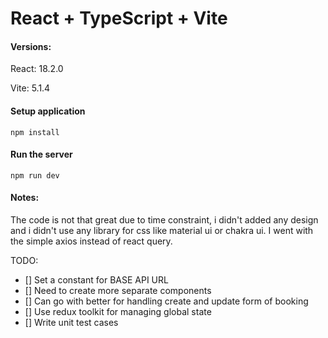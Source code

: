 # React + TypeScript + Vite

#### Versions:

React: 18.2.0

Vite: 5.1.4

####  Setup application
```
npm install
```

#### Run the server
```
npm run dev
```

#### Notes:

The code is not that great due to time constraint, i didn't added any design and i didn't use any library for css like material ui or chakra ui.
I went with the simple axios instead of react query.


TODO:

- [] Set a constant for BASE API URL
- [] Need to create more separate components
- [] Can go with better for handling create and update form of booking
- [] Use redux toolkit for managing global state
- [] Write unit test cases
